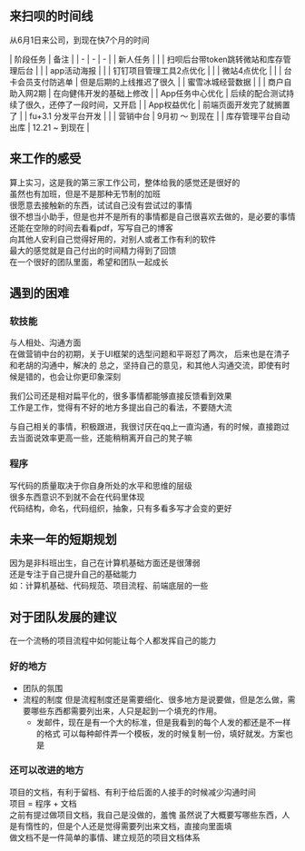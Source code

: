 ## 来扫呗的时间线
从6月1日来公司，到现在快7个月的时间  

| 阶段任务 | 备注 |
| - | - | - |
| 新人任务 | |
| 扫呗后台带token跳转微站和库存管理后台 | |
| app活动海报 | |
| 钉钉项目管理工具2点优化 | |
| 微站4点优化 | |
| 台卡会员支付防逃单 | 但是后期的上线推迟了很久 |
| 蜜雪冰城经营数据 | |
| 商户自助入网2期 | 在向健伟开发的基础上修改 |
| App任务中心优化 | 后续的配合测试持续了很久，还停了一段时间，又开启 |
| App权益优化 | 前端页面开发完了就搁置了 |
| fu+3.1 分发平台开发 | |
| 营销中台 | 9月初 ～ 到现在 |
| 库存管理平台自动出库 | 12.21 ~ 到现在 |

## 来工作的感受
算上实习，这是我的第三家工作公司，整体给我的感觉还是很好的  
虽然也有加班，但是不是那种无节制的加班  
很愿意去接触新的东西，试试自己没有尝试过的事情  
很不想当小助手，但是也并不是所有的事情都是自己很喜欢去做的，是必要的事情  
还能在空隙的时间去看看pdf，写写自己的博客  
向其他人安利自己觉得好用的，对别人或者工作有利的软件  
最大的感觉就是自己付出的时间精力得到了回馈  
在一个很好的团队里面，希望和团队一起成长  

## 遇到的困难
### 软技能
与人相处、沟通方面  
在做营销中台的初期，关于UI框架的选型问题和平哥怼了两次，
后来也是在清子和老胡的沟通中，解决的
总之，坚持自己的意见，和其他人沟通交流，即使有时候是错的，也会让你更印象深刻

我们公司还是相对扁平化的，很多事情都能够直接反馈看到效果  
工作是工作，觉得有不好的地方多提出自己的看法，不要随大流  

与自己相关的事情，积极跟进，我很讨厌在qq上一直沟通，有的时候，直接跑过去当面说效率更高一些，还能稍稍离开自己的凳子嘛
### 程序
写代码的质量取决于你自身所处的水平和思维的层级  
很多东西意识不到就不会在代码里体现  
代码结构，命名，代码组织，抽象，只有多看多写才会变的更好  

## 未来一年的短期规划
因为是非科班出生，自己在计算机基础方面还是很薄弱   
还是专注于自己提升自己的基础能力    
如：计算机基础、代码规范、项目流程、前端底层的一些  

## 对于团队发展的建议
在一个流畅的项目流程中如何能让每个人都发挥自己的能力  
### 好的地方  
- 团队的氛围
- 流程的制度
  但是流程制度还是需要细化、很多地方是说要做，但是怎么做，需要哪些东西都需要列出来，人只是起到一个填充的作用。  
  - 发邮件，现在是有一个大的标准，但是我看到的每个人发的都还是不一样的格式
    可以每种邮件弄一个模板，发的时候复制一份，填好就发。方案也是
  
### 还可以改进的地方
项目的文档，有利于留档、有利于给后面的人接手的时候减少沟通时间   
项目 = 程序 + 文档  
之前有提过做项目文档，我自己是没做的，羞愧
虽然说了大概要写哪些东西，人是有惰性的，但是个人还是觉得需要列出来文档，直接向里面填  
做文档不是一件简单的事情、建立规范的项目文档体系  
